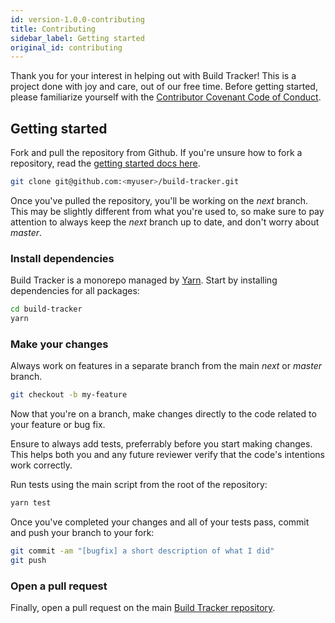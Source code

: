 ```yaml
---
id: version-1.0.0-contributing
title: Contributing
sidebar_label: Getting started
original_id: contributing
---
```


Thank you for your interest in helping out with Build Tracker! This is a project done with joy and care, out of our free time. Before getting started, please familiarize yourself with the [Contributor Covenant Code of Conduct](https://github.com/paularmstrong/build-tracker/blob/next/CODE_OF_CONDUCT.md).

## Getting started

Fork and pull the repository from Github. If you're unsure how to fork a repository, read the [getting started docs here](https://help.github.com/en/articles/fork-a-repo).

```sh
git clone git@github.com:<myuser>/build-tracker.git
```

Once you've pulled the repository, you'll be working on the _next_ branch. This may be slightly different from what you're used to, so make sure to pay attention to always keep the _next_ branch up to date, and don't worry about _master_.

### Install dependencies

Build Tracker is a monorepo managed by [Yarn](https://yarnpkg.com). Start by installing dependencies for all packages:

```sh
cd build-tracker
yarn
```

### Make your changes

Always work on features in a separate branch from the main _next_ or _master_ branch.

```sh
git checkout -b my-feature
```

Now that you're on a branch, make changes directly to the code related to your feature or bug fix.

Ensure to always add tests, preferrably before you start making changes. This helps both you and any future reviewer verify that the code's intentions work correctly.

Run tests using the main script from the root of the repository:

```sh
yarn test
```

Once you've completed your changes and all of your tests pass, commit and push your branch to your fork:

```sh
git commit -am "[bugfix] a short description of what I did"
git push
```

### Open a pull request

Finally, open a pull request on the main [Build Tracker repository](https://github.com/paularmstrong/build-tracker).
